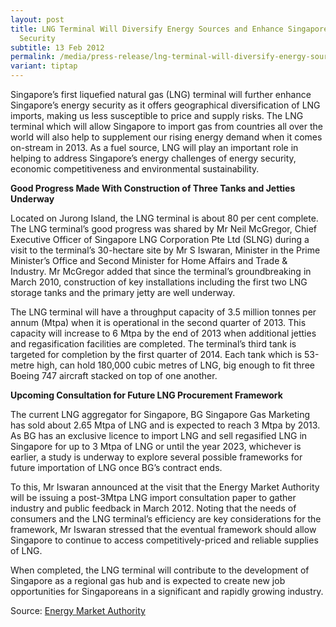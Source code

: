 ```yaml
---
layout: post
title: LNG Terminal Will Diversify Energy Sources and Enhance Singapore's Energy
  Security
subtitle: 13 Feb 2012
permalink: /media/press-release/lng-terminal-will-diversify-energy-sources-and-enhance-singapore's-energy-security/
variant: tiptap
---
```

<p>Singapore’s first liquefied natural gas (LNG) terminal will further enhance Singapore’s energy security as it offers geographical diversification of LNG imports, making us less susceptible to price and supply risks. The LNG terminal which will allow Singapore to import gas from countries all over the world will also help to supplement our rising energy demand when it comes on-stream in 2013. As a fuel source, LNG will play an important role in helping to address Singapore’s energy challenges of energy security, economic competitiveness and environmental sustainability.</p><p><strong>Good Progress Made With Construction of Three Tanks and Jetties Underway</strong></p><p>Located on Jurong Island, the LNG terminal is about 80 per cent complete. The LNG terminal’s good progress was shared by Mr Neil McGregor, Chief Executive Officer of Singapore LNG Corporation Pte Ltd (SLNG) during a visit to the terminal’s 30-hectare site by Mr S Iswaran, Minister in the Prime Minister’s Office and Second Minister for Home Affairs and Trade &amp; Industry. Mr McGregor added that since the terminal’s groundbreaking in March 2010, construction of key installations including the first two LNG storage tanks and the primary jetty are well underway.</p><p>The LNG terminal will have a throughput capacity of 3.5 million tonnes per annum (Mtpa) when it is operational in the second quarter of 2013. This capacity will increase to 6 Mtpa by the end of 2013 when additional jetties and regasification facilities are completed. The terminal’s third tank is targeted for completion by the first quarter of 2014. Each tank which is 53-metre high, can hold 180,000 cubic metres of LNG, big enough to fit three Boeing 747 aircraft stacked on top of one another.</p><p><strong>Upcoming Consultation for Future LNG Procurement Framework</strong></p><p>The current LNG aggregator for Singapore, BG Singapore Gas Marketing has sold about 2.65 Mtpa of LNG and is expected to reach 3 Mtpa by 2013. As BG has an exclusive licence to import LNG and sell regasified LNG in Singapore for up to 3 Mtpa of LNG or until the year 2023, whichever is earlier, a study is underway to explore several possible frameworks for future importation of LNG once BG’s contract ends.</p><p>To this, Mr Iswaran announced at the visit that the Energy Market Authority will be issuing a post-3Mtpa LNG import consultation paper to gather industry and public feedback in March 2012. Noting that the needs of consumers and the LNG terminal’s efficiency are key considerations for the framework, Mr Iswaran stressed that the eventual framework should allow Singapore to continue to access competitively-priced and reliable supplies of LNG.</p><p>When completed, the LNG terminal will contribute to the development of Singapore as a regional gas hub and is expected to create new job opportunities for Singaporeans in a significant and rapidly growing industry.</p><p>Source: <a href="https://www.ema.gov.sg/news-events/news/media-releases/2012/lng-terminal-will-diversify-energy-sources-and-enhance-singapores-energy-security" rel="noopener noreferrer nofollow" target="_blank">Energy Market Authority</a></p>